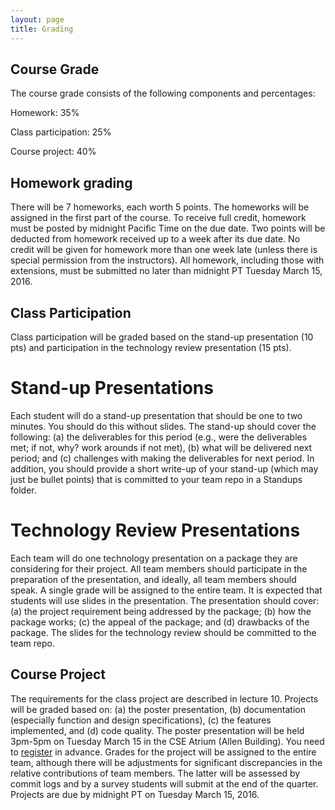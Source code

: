 ```yaml
---
layout: page
title: Grading
---
```


## Course Grade

The course grade consists of the following components and percentages:

Homework: 35%

Class participation: 25%

Course project: 40%

## Homework grading

There will be 7 homeworks, each worth 5 points.
The homeworks will be assigned in the first part of the course.
To receive full credit, homework must be posted by midnight Pacific Time on the due date.
Two points will be deducted from homework received up to a week after its due date.
No credit will be given for homework more than one week late (unless there is special permission
from the instructors).
All homework, including those with extensions, must be submitted no later than midnight PT Tuesday March 15, 2016.

## Class Participation

Class participation will be graded based on the stand-up presentation (10 pts) and participation in 
the technology review presentation (15 pts).

# Stand-up Presentations

Each student will do a stand-up presentation that should be one to two minutes. 
You should do this without slides. The stand-up should cover the following:
(a) the deliverables for this period (e.g., were the deliverables met; if not, why? work arounds if not
met), 
(b) what will be delivered next period; and (c) challenges with making the deliverables for next period.
In addition, you should provide a short write-up of your stand-up (which may just be
bullet points) that is committed to your team repo in a Standups folder.

# Technology Review Presentations

Each team will do one technology presentation on a package they are considering for their project. 
All team members should participate in the preparation
of the presentation, and ideally, all team members should speak.
A single grade will be assigned to the entire team.
It is expected that students will use slides in the presentation.
The presentation should cover: (a) the project requirement being addressed by the package; (b) how
the package works;
(c) the appeal of the package;
and (d) drawbacks of the package.
The slides for the technology review should be committed to the
team repo.

## Course Project

The requirements for the class project are described in lecture 10.
Projects will be graded based on:
(a) the poster presentation, (b) documentation
(especially function and design specifications), (c) the features implemented,
and (d) code quality.
The poster presentation will be held 3pm-5pm on Tuesday March 15 in the CSE Atrium (Allen Building).
You need to [register](http://escience.washington.edu/engineering-poster-registration) in advance.
Grades for the project will be assigned to the entire team, although
there will be adjustments
for significant discrepancies in 
the relative contributions of team members.
The latter will be assessed by commit logs and by
a survey students will submit
at the end of the quarter.
Projects are due by midnight PT on Tuesday March 15, 2016.
